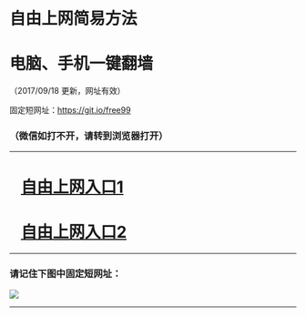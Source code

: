 ﻿# 自由上网简易方法

# 电脑、手机一键翻墙

（2017/09/18 更新，网址有效）

固定短网址：https://git.io/free99

### （微信如打不开，请转到浏览器打开）


***





# &nbsp;&nbsp; <a href="http://ft222367984.fwq-tz1005.info/fwqtz01.html?t=09180013409 " target="_blank">自由上网入口1</a>
# &nbsp;&nbsp; <a href="http://ft1748226386.fwq-tz1006.info/fwqtz02.html?t=091800126298 " target="_blank">自由上网入口2</a>
***

### 请记住下图中固定短网址：

<img src="https://s3-us-west-2.amazonaws.com/fwq-1001/yjfq-20170905okok.png" /> 


***

